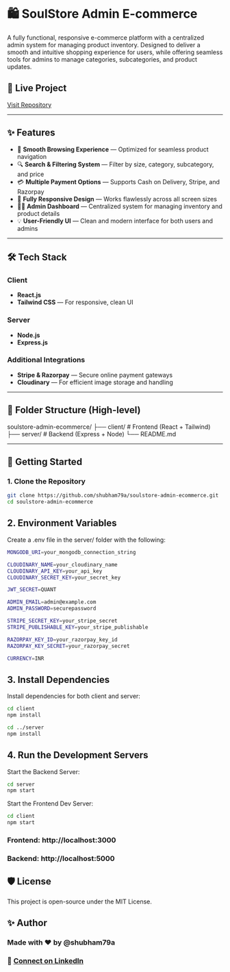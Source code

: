 # 🛍️ SoulStore Admin E-commerce

A fully functional, responsive e-commerce platform with a centralized admin system for managing product inventory. Designed to deliver a smooth and intuitive shopping experience for users, while offering seamless tools for admins to manage categories, subcategories, and product updates.

## 🔗 Live Project
[Visit Repository](https://github.com/shubham79a/soulstore-admin-ecommerce.git)

---

## ✨ Features

- 🧭 **Smooth Browsing Experience** — Optimized for seamless product navigation
- 🔍 **Search & Filtering System** — Filter by size, category, subcategory, and price
- 💳 **Multiple Payment Options** — Supports Cash on Delivery, Stripe, and Razorpay
- 📱 **Fully Responsive Design** — Works flawlessly across all screen sizes
- 🧑‍💻 **Admin Dashboard** — Centralized system for managing inventory and product details
- 💡 **User-Friendly UI** — Clean and modern interface for both users and admins

---

## 🛠️ Tech Stack

### Client
- **React.js**
- **Tailwind CSS** — For responsive, clean UI

### Server
- **Node.js**
- **Express.js**

### Additional Integrations
- **Stripe & Razorpay** — Secure online payment gateways
- **Cloudinary** — For efficient image storage and handling

---

## 📂 Folder Structure (High-level)

soulstore-admin-ecommerce/ ├── client/ # Frontend (React + Tailwind) ├── server/ # Backend (Express + Node) └── README.md



---

## 🚀 Getting Started

### 1. Clone the Repository

```bash
git clone https://github.com/shubham79a/soulstore-admin-ecommerce.git
cd soulstore-admin-ecommerce

```

## 2. Environment Variables
Create a .env file in the server/ folder with the following:

```bash
MONGODB_URI=your_mongodb_connection_string

CLOUDINARY_NAME=your_cloudinary_name
CLOUDINARY_API_KEY=your_api_key
CLOUDINARY_SECRET_KEY=your_secret_key

JWT_SECRET=QUANT

ADMIN_EMAIL=admin@example.com
ADMIN_PASSWORD=securepassword

STRIPE_SECRET_KEY=your_stripe_secret
STRIPE_PUBLISHABLE_KEY=your_stripe_publishable

RAZORPAY_KEY_ID=your_razorpay_key_id
RAZORPAY_KEY_SECRET=your_razorpay_secret

CURRENCY=INR
```


## 3. Install Dependencies
Install dependencies for both client and server:

```bash
cd client
npm install

cd ../server
npm install
```

## 4. Run the Development Servers
Start the Backend Server:

```bash
cd server
npm start
```

Start the Frontend Dev Server:
```bash
cd client
npm start
```

### Frontend: http://localhost:3000
### Backend: http://localhost:5000

## 🛡️ License
This project is open-source under the MIT License.

## ✨ Author
### Made with ❤️ by @shubham79a
### 🔗 [Connect on LinkedIn](https://www.linkedin.com/in/shubham-kumar-894799290/)
